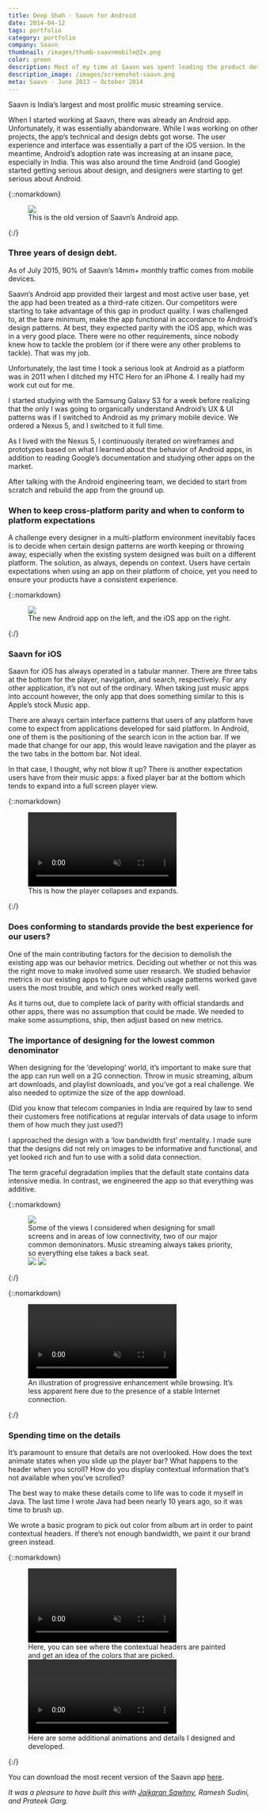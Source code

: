 ```yaml
---
title: Deep Shah · Saavn for Android
date: 2014-04-12
tags: portfolio
category: portfolio
company: Saavn
thumbnail: /images/thumb-saavnmobile@2x.png
color: green
description: Most of my time at Saavn was spent leading the product design for Saavn’s Android app. Saavn is a service primarily marketed towards South Asians, for whom Android is by far the leading platform of choice. The lack of stable (and fast) Internet connectivity throughout the region made this a great design challenge to take on.
description_image: /images/screenshot-saavn.png
meta: Saavn · June 2013 — October 2014
---
```


Saavn is India’s largest and most prolific music streaming service.

When I started working at Saavn, there was already an Android app. Unfortunately, it was essentially abandonware. While I was working on other projects, the app’s technical and design debts got worse. The user experience and interface was essentially a part of the iOS version. In the meantime, Android’s adoption rate was increasing at an insane pace, especially in India. This was also around the time Android (and Google) started getting serious about design, and designers were starting to get serious about Android.

{::nomarkdown}
<figure class="one-up">
<img src="/images/saavn-old.jpg">
<figcaption>This is the old version of Saavn’s Android app.</figcaption>
</figure>
{:/}

### Three years of design debt.

As of July 2015, 90% of Saavn’s 14mm+ monthly traffic comes from mobile devices.

Saavn’s Android app provided their largest and most active user base, yet the app had been treated as a third-rate citizen. Our competitors were starting to take advantage of this gap in product quality. I was challenged to, at the bare minimum, make the app functional in accordance to Android’s design patterns. At best, they expected parity with the iOS app, which was in a very good place. There were no other requirements, since nobody knew how to tackle the problem (or if there were any other problems to tackle). That was my job.

Unfortunately, the last time I took a serious look at Android as a platform was in 2011 when I ditched my HTC Hero for an iPhone 4. I really had my work cut out for me.

I started studying with the Samsung Galaxy S3 for a week before realizing that the only I was going to organically understand Android’s UX &amp; UI patterns was if I switched to Android as my primary mobile device. We ordered a Nexus 5, and I switched to it full time.

As I lived with the Nexus 5, I continuously iterated on wireframes and prototypes based on what I learned about the behavior of Android apps, in addition to reading Google’s documentation and studying other apps on the market.

After talking with the Android engineering team, we decided to start from scratch and rebuild the app from the ground up.

### When to keep cross-platform parity and when to conform to platform expectations

A challenge every designer in a multi-platform environment inevitably faces is to decide when certain design patterns are worth keeping or throwing away, especially when the existing system designed was built on a different platform. The solution, as always, depends on context. Users have certain expectations when using an app on their platform of choice, yet you need to ensure your products have a consistent experience.

{::nomarkdown}
<figure class="one-up">
<img src="/images/saavn-ios-android.jpg">
<figcaption>The new Android app on the left, and the iOS app on the right.</figcaption>
</figure>
{:/}

### Saavn for iOS

Saavn for iOS has always operated in a tabular manner. There are three tabs at the bottom for the player, navigation, and search, respectively. For any other application, it’s not out of the ordinary. When taking just music apps into account however, the only app that does something similar to this is Apple’s stock Music app.

There are always certain interface patterns that users of any platform have come to expect from applications developed for said platform. In Android, one of them is the positioning of the search icon in the action bar. If we made that change for our app, this would leave navigation and the player as the two tabs in the bottom bar. Not ideal.

In that case, I thought, why not blow it up? There is another expectation users have from their music apps: a fixed player bar at the bottom which tends to expand into a full screen player view.

{::nomarkdown}
<figure class="two-up">
<video preload="auto" autoplay loop muted>
<source src="http://i.imgur.com/iOwho50.webm" type="video/webm">
<source src="http://i.imgur.com/iOwho50.mp4" type="video/mp4">
</video>
<figcaption>This is how the player collapses and expands.</figcaption>
</figure>
{:/}

### Does conforming to standards provide the best experience for our users?

One of the main contributing factors for the decision to demolish the existing app was our behavior metrics. Deciding out whether or not this was the right move to make involved some user research. We studied behavior metrics in our existing apps to figure out which usage patterns worked gave users the most trouble, and which ones worked really well.

As it turns out, due to complete lack of parity with official standards and other apps, there was no assumption that could be made. We needed to make some assumptions, ship, then adjust based on new metrics.

### The importance of designing for the lowest common denominator

When designing for the ‘developing’ world, it’s important to make sure that the app can run well on a 2G connection. Throw in music streaming, album art downloads, and playlist downloads, and you’ve got a real challenge. We also needed to optimize the size of the app download.

(Did you know that telecom companies in India are required by law to send their customers free notifications at regular intervals of data usage to inform them of how much they just used?)

I approached the design with a ‘low bandwidth first’ mentality. I made sure that the designs did not rely on images to be informative and functional, and yet looked rich and fun to use with a solid data connection.

The term graceful degradation implies that the default state contains data intensive media. In contrast, we engineered the app so that everything was additive.

{::nomarkdown}
<figure class="two-up">
<img src="/images/saavn-small-album.png">
<figcaption>Some of the views I considered when designing for small screens and in areas of low connectivity, two of our major common demoninators. Music streaming always takes priority, so everything else takes a back seat.</figcaption>
<img src="/images/saavn-small-my-music.png">
<img src="/images/saavn-small-player.png">
</figure>
{:/}

{::nomarkdown}
<figure class="two-up">
<video preload="auto" autoplay loop muted>
<source src="http://i.imgur.com/GDoj2ZX.webm" type="video/webm">
<source src="http://i.imgur.com/GDoj2ZX.mp4" type="video/mp4">
</video>
<figcaption>An illustration of progressive enhancement while browsing. It’s less apparent here due to the presence of a stable Internet connection.</figcaption>
</figure>
{:/}

### Spending time on the details

It’s paramount to ensure that details are not overlooked. How does the text animate states when you slide up the player bar? What happens to the header when you scroll? How do you display contextual information that’s not available when you’ve scrolled?

The best way to make these details come to life was to code it myself in Java. The last time I wrote Java had been nearly 10 years ago, so it was time to brush up.

We wrote a basic program to pick out color from album art in order to paint contextual headers. If there’s not enough bandwidth, we paint it our brand green instead.

{::nomarkdown}
<figure class="two-up">
<video preload="auto" autoplay loop muted>
<source src="http://i.imgur.com/y66S9rN.webm" type="video/webm">
<source src="http://i.imgur.com/y66S9rN.mp4" type="video/mp4">
</video>
<figcaption>Here, you can see where the contextual headers are painted and get an idea of the colors that are picked.</figcaption>
<video preload="auto" autoplay loop muted>
<source src="http://i.imgur.com/jGMZGDZ.webm" type="video/webm">
<source src="http://i.imgur.com/jGMZGDZ.mp4" type="video/mp4">
</video>
<figcaption>Here are some additional animations and details I designed and developed.</figcaption>
</figure>
{:/}

You can download the most recent version of the Saavn app [here](http://play.google.com/store/apps/details?id=com.saavn.android).

_It was a pleasure to have built this with [Jaikaran Sawhny](https://twitter.com/drakmog), Ramesh Sudini, and Prateek Garg._

